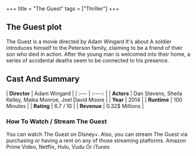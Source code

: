 +++
title = "The Guest"
tags = ["Thriller"]
+++
## The Guest plot
The Guest is a movie directed by Adam Wingard It's about A soldier introduces himself to the Peterson family, claiming to be a friend of their son who died in action. After the young man is welcomed into their home, a series of accidental deaths seem to be connected to his presence.
## Cast And Summary
| **Director**      | Adam Wingard |
    | :---        |    :----:   |
    |  **Actors** | Dan Stevens, Sheila Kelley, Maika Monroe, Joel David Moore |
    | **Year**   | 2014    |
    |  **Runtime** | 100 Minutes |
    |  **Rating** | 6.7 / 10 | 
    |  **Revenue** | 0.32$ Millions |
### How To Watch / Stream The Guest
You can watch The Guest on Disney+.
Also, you can stream The Guest via purchasing or having a rent on any of those streaming platforms.
Amazon Prime Video, Netflix, Hulu, Vudu Or iTunes